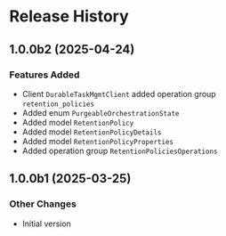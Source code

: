 # Release History

## 1.0.0b2 (2025-04-24)

### Features Added

  - Client `DurableTaskMgmtClient` added operation group `retention_policies`
  - Added enum `PurgeableOrchestrationState`
  - Added model `RetentionPolicy`
  - Added model `RetentionPolicyDetails`
  - Added model `RetentionPolicyProperties`
  - Added operation group `RetentionPoliciesOperations`

## 1.0.0b1 (2025-03-25)

### Other Changes

  - Initial version
